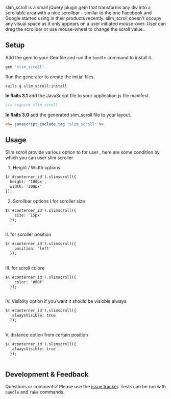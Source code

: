 slim_scroll is a small jQuery plugin gem that transforms any div into a scrollable area with a nice scrollbar - similar to the one Facebook and Google started using in their products recently. slim_scroll doesn't occupy any visual space as it only appears on a user initiated mouse-over. User can drag the scrollbar or use mouse-wheel to change the scroll value..

## Setup

Add the gem to your Gemfile and run the `bundle` command to install it.

```ruby
gem "slim_scroll"
```

Run the generator to create the initial files.

```
rails g slim_scroll:install
```
**In Rails 3.1** add the JavaScript file to your application.js file manifest. 

```javascript
//= require slim_scroll
```


**In Rails 3.0** add the generated slim_scroll file to your layout.

```rhtml
<%= javascript_include_tag "slim_scroll" %>
```
## Usage
Slim scroll provide various option to for user , here are some condition by which you can user slim scroller

1. Height / Width options

```rhtml
$('#conterner_id').slimscroll({
  height: '100px',
  width: '300px'
});

```
2. Scrollbar options
  I.for scroller size

```rhtml
$('#conterner_id').slimscroll({
    size: '15px'
  });
  

```
II. for scroller position 

```rhtml
$('#conterner_id').slimscroll({
    position: 'left'
  });
  

```
III. for scroll colore
```rhtml
$('#conterner_id').slimscroll({
    color: '#00f'
  });
  

```
IV. Visiblity option if you want it should be visioble always

```rhtml
$('#conterner_id').slimscroll({
   alwaysVisible: true
  });
  

```
V. distance option from certain position 

```rhtml
$('#conterner_id').slimscroll({
   alwaysVisible: true
  });
  

```
## Development & Feedback

Questions or comments? Please use the [issue tracker](https://github.com/ciserfan/slim_scroll/issues). Tests can be run with `bundle` and `rake` commands.
